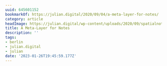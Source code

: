 ```yaml
---
uuid: 645601152
bookmarkOf: https://julian.digital/2020/09/04/a-meta-layer-for-notes/
category: article
headImage: https://julian.digital/wp-content/uploads/2020/09/spatialnotespreview-1.png
title: A Meta-Layer for Notes
description: ''
tags:
- berlin
- julian.digital
- julian
date: '2023-01-26T19:45:59.177Z'
---
```



